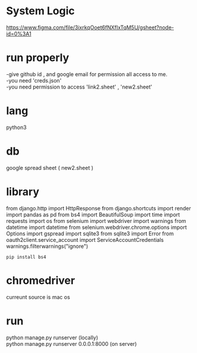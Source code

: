 # System Logic
https://www.figma.com/file/3ixrkqOoet6fNXfIxTqM5U/gsheet?node-id=0%3A1

# run properly 
-give github id , and google email for permission all access to me.<br>
-you need 'creds.json'<br>
-you need permission to access 'link2.sheet' , 'new2.sheet' 

# lang
python3

# db 
google spread sheet ( new2.sheet )

# library
from django.http import HttpResponse
from django.shortcuts import render
import pandas as pd
from bs4 import BeautifulSoup
import time
import requests
import os
from selenium import webdriver
import warnings
from datetime import datetime
from selenium.webdriver.chrome.options import Options
import gspread
import sqlite3
from sqlite3 import Error
from oauth2client.service_account import ServiceAccountCredentials
warnings.filterwarnings("ignore")

```
pip install bs4
```

# chromedriver
curreunt source is mac os

# run
python manage.py runserver (locally) <br>
python manage.py runserver 0.0.0.1:8000 (on server)

